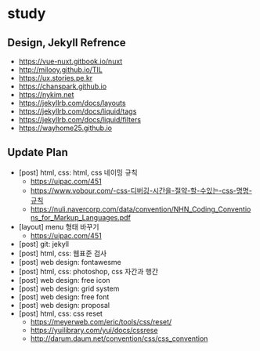 # study
## Design, Jekyll Refrence
- https://vue-nuxt.gitbook.io/nuxt
- http://milooy.github.io/TIL
- https://ux.stories.pe.kr
- https://chanspark.github.io
- https://nykim.net
- https://jekyllrb.com/docs/layouts
- https://jekyllrb.com/docs/liquid/tags
- https://jekyllrb.com/docs/liquid/filters
- https://wayhome25.github.io

## Update Plan
- [post] html, css: html, css 네이밍 규칙
	* https://uipac.com/451
	* https://www.vobour.com/-css-디버깅-시간을-절약-할-수있는-css-명명-규칙
	* https://nuli.navercorp.com/data/convention/NHN_Coding_Conventions_for_Markup_Languages.pdf
- [layout] menu 형태 바꾸기
	* https://uipac.com/451
- [post] git: jekyll
- [post] html, css: 웹표준 검사
- [post] web design: fontawesme
- [post] html, css: photoshop, css 자간과 행간
- [post] web design: free icon
- [post] web design: grid system
- [post] web design: free font
- [post] web design: proposal
- [post] html, css: css reset
	* https://meyerweb.com/eric/tools/css/reset/
	* https://yuilibrary.com/yui/docs/cssrese
	* http://darum.daum.net/convention/css/css_convention
